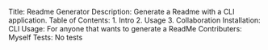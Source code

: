 
   Title: Readme Generator
   Description: Generate a Readme with a CLI application. 
   Table of Contents: 1. Intro 2. Usage 3. Collaboration
   Installation: CLI
   Usage: For anyone that wants to generate a ReadMe
   Contributers: Myself
   Tests: No tests
   